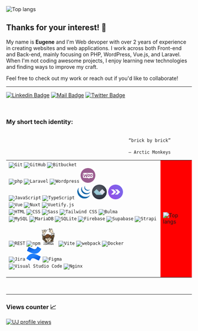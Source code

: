  <img width="3000" height="150" alt="Top langs" src="https://media1.tenor.com/m/8nvbPESoKoIAAAAC/wave-life.gif"/>
 

## Thanks for your interest! 👀

My name is <b>Eugene</b> and I'm Web devoper with over 2 years of experience in creating websites and web applications. I work across both Front-end and Back-end, mainly focusing on PHP, WordPress, Vue.js, and Laravel. When I'm not coding awesome projects, I enjoy learning new technologies and finding ways to improve my craft.

Feel free to check out my work or reach out if you'd like to collaborate!


<hr>

[![Linkedin Badge](https://img.shields.io/badge/-LinkedIn-0e76a8?style=flat&labelColor=0e76a8&logo=linkedin&logoColor=white)](https://www.linkedin.com/in/eugene-sukach-a14055141/) 
[![Mail Badge](https://img.shields.io/badge/-Gmail-c0392b?style=flat&labelColor=c0392b&logo=gmail&logoColor=white)](mailto:sukach.eugene@gmail.com)
[![Twitter Badge](https://img.shields.io/badge/-Curriculum_Vitae-1ca0f1?style=flat&labelColor=1ca0f1&logo=twitter&logoColor=white&link=https://twitter.com/MaksymRudnyi)](https://docs.google.com/document/d/1QFDK2JBZga2PCbqkwBWY_V3d00pK4yG9ZYnlygQiCik/edit) 

<br/>

### My short tech identity:

<div align="right">

                                                                                                   “brick by brick”        
                                                                                                   ― Arctic Monkeys        
</div>
<div align="left">
    <table>
        <tr>
            <td>
                <div>
                  <div>
                    <code><img width="40" src="https://user-images.githubusercontent.com/25181517/192108372-f71d70ac-7ae6-4c0d-8395-51d8870c2ef0.png" alt="Git" title="Git"/></code>
                	   <code><img width="40" src="https://user-images.githubusercontent.com/25181517/192108374-8da61ba1-99ec-41d7-80b8-fb2f7c0a4948.png" alt="GitHub" title="GitHub"/></code>
                    <code><img width="40" src="https://user-images.githubusercontent.com/25181517/192108375-268c35e6-ab26-44b2-88bf-e3121a4e5083.png" alt="Bitbucket" title="Bitbucket"/></code>
                    <code><img width="40"></code>
                    <code><img width="40"></code>
                    <code><img width="40"></code>
                    <code><img width="40"></code>
                  </div>
                  <div>
                    <code><img width="40" src="https://user-images.githubusercontent.com/25181517/183570228-6a040b9f-3ddf-47a2-a201-743121dac664.png" alt="php" title="php"/></code>
                    <code><img width="40" src="https://raw.githubusercontent.com/marwin1991/profile-technology-icons/refs/heads/main/icons/laravel.png" alt="Laravel" title="Laravel"/></code>
                    <code><img width="40" src="https://user-images.githubusercontent.com/25181517/192158957-b1256181-356c-46a3-beb9-487af08a6266.png" alt="Wordpress" title="Wordpress"/></code>
                    <code><img width="40" src="https://github.com/SukachEugene/SukachEugene/blob/main/icons/woocommerce.png" alt="Woocommerce" title="Woocommerce"/></code>
                    <code><img width="40"></code>
                    <code><img width="40"></code>
                    <code><img width="40"></code>
                 </div>
                  <div>
                    <code><img width="40" src="https://user-images.githubusercontent.com/25181517/117447155-6a868a00-af3d-11eb-9cfe-245df15c9f3f.png" alt="JavaScript" title="JavaScript"/></code>
                    <code><img width="40" src="https://user-images.githubusercontent.com/25181517/183890598-19a0ac2d-e88a-4005-a8df-1ee36782fde1.png" alt="TypeScript" title="TypeScript"/></code>
                    <code><img width="40" src="https://github.com/SukachEugene/SukachEugene/blob/main/icons/jquery.svg" alt="jQuery" title="jQuery"/></code>
                    <code><img width="40" src="https://github.com/SukachEugene/SukachEugene/blob/main/icons/alpine.svg" alt="Alpine.js" title="Alpine.js"/></code>
                    <code><img width="40" src="https://github.com/SukachEugene/SukachEugene/blob/main/icons/inertia_logo.svg" alt="Inertia.js" title="Inertia.js"/></code>
                    <code><img width="40"></code>
                    <code><img width="40"></code>
                 </div>
                  <div>
                    <code><img width="40" src="https://user-images.githubusercontent.com/25181517/117448124-a2da9800-af3e-11eb-85d2-bd1b69b65603.png" alt="Vue" title="Vue"/></code>
                    <code><img width="40" src="https://raw.githubusercontent.com/marwin1991/profile-technology-icons/refs/heads/main/icons/nuxt_js.png" alt="Nuxt" title="Nuxt"/></code>
                    <code><img width="40" src="https://github.com/marwin1991/profile-technology-icons/assets/136815194/50c63e54-074f-494b-b786-01eb7870c927" alt="Vuetify.js" title="Vuetify.js"/></code>
                    <code><img width="40"></code>
                    <code><img width="40"></code>
                    <code><img width="40"></code>
                    <code><img width="40"></code>
                 </div>
                  <div>
                    <code><img width="40" src="https://user-images.githubusercontent.com/25181517/192158954-f88b5814-d510-4564-b285-dff7d6400dad.png" alt="HTML" title="HTML"/></code>
                	   <code><img width="40" src="https://user-images.githubusercontent.com/25181517/183898674-75a4a1b1-f960-4ea9-abcb-637170a00a75.png" alt="CSS" title="CSS"/></code>
                	   <code><img width="40" src="https://user-images.githubusercontent.com/25181517/192158956-48192682-23d5-4bfc-9dfb-6511ade346bc.png" alt="Sass" title="Sass"/></code>  
                    <code><img width="40" src="https://user-images.githubusercontent.com/25181517/202896760-337261ed-ee92-4979-84c4-d4b829c7355d.png" alt="Tailwind CSS" title="Tailwind CSS"/></code>
                    <code><img width="40" src="https://github-production-user-asset-6210df.s3.amazonaws.com/136815194/268487504-e5fe87f3-f2ee-419d-8299-14dc573f3603.png" alt="Bulma" title="Bulma"/></code>
                    <code><img width="40"></code>
                    <code><img width="40"></code>
                  </div>
                  <div>
                    <code><img width="40" src="https://user-images.githubusercontent.com/25181517/183896128-ec99105a-ec1a-4d85-b08b-1aa1620b2046.png" alt="MySQL" title="MySQL"/></code>
                	   <code><img width="40" src="https://github.com/marwin1991/profile-technology-icons/assets/136815194/3c698a4f-84e4-4849-a900-476b14311634" alt="MariaDB" title="MariaDB"/></code>
                    <code><img width="40" src="https://github.com/marwin1991/profile-technology-icons/assets/136815194/82df4543-236b-4e45-9604-5434e3faab17" alt="SQLite" title="SQLite"/></code>
                    <code><img width="40" src="https://user-images.githubusercontent.com/25181517/189716855-2c69ca7a-5149-4647-936d-780610911353.png" alt="Firebase" title="Firebase"/></code>
                   	<code><img width="40" src="https://raw.githubusercontent.com/marwin1991/profile-technology-icons/refs/heads/main/icons/supabase.png" alt="Supabase" title="Supabase"/></code>
                    <code><img width="40" src="https://raw.githubusercontent.com/marwin1991/profile-technology-icons/refs/heads/main/icons/strapi.png" alt="Strapi" title="Strapi"/></code>
                    <code><img width="40"></code>
                    <code><img width="40"></code>
                  </div>
                  <div>
                    <code><img width="40" src="https://user-images.githubusercontent.com/25181517/192107858-fe19f043-c502-4009-8c47-476fc89718ad.png" alt="REST" title="REST"/></code>
                    <code><img width="40" src="https://user-images.githubusercontent.com/25181517/121401671-49102800-c959-11eb-9f6f-74d49a5e1774.png" alt="npm" title="npm"/></code>
                    <code><img width="34" src="https://github.com/SukachEugene/SukachEugene/blob/main/icons/composer.png" alt="Composer" title="Composer"/> </code>
                	   <code><img width="40" src="https://github-production-user-asset-6210df.s3.amazonaws.com/62091613/261395532-b40892ef-efb8-4b0e-a6b5-d1cfc2f3fc35.png" alt="Vite" title="Vite"/></code>
                    <code><img width="40" src="https://user-images.githubusercontent.com/25181517/187955008-981340e6-b4cc-441b-80cf-7a5e94d29e7e.png" alt="webpack" title="webpack"/></code>
                    <code><img width="40" src="https://user-images.githubusercontent.com/25181517/117207330-263ba280-adf4-11eb-9b97-0ac5b40bc3be.png" alt="Docker" title="Docker"/></code>
                    <code><img width="40"></code>
                  </div>
                  <div> 
                    <code><img width="40" src="https://user-images.githubusercontent.com/25181517/183912952-83784e94-629d-4c34-a961-ae2ae795b662.png" alt="Jira" title="Jira"/></code>
                    <code><img width="40" src="https://github.com/SukachEugene/SukachEugene/blob/main/icons/confluence.png" alt="Confluence" title="Confluence"/></code>
                    <code><img width="40" src="https://user-images.githubusercontent.com/25181517/189715289-df3ee512-6eca-463f-a0f4-c10d94a06b2f.png" alt="Figma" title="Figma"/></code>
                    <code><img width="40"></code>
                    <code><img width="40"></code>
                    <code><img width="40"></code>
                    <code><img width="40"></code>
                  </div>
                 <div>
                   <code><img width="40" src="https://user-images.githubusercontent.com/25181517/192108891-d86b6220-e232-423a-bf5f-90903e6887c3.png" alt="Visual Studio Code" title="Visual Studio Code"/></code>
                   <code><img width="40" src="https://user-images.githubusercontent.com/25181517/183345125-9a7cd2e6-6ad6-436f-8490-44c903bef84c.png" alt="Nginx" title="Nginx"/></code>
                   <code><img width="40"></code>
                   <code><img width="40"></code>
                   <code><img width="40"></code>
                   <code><img width="40"></code>
                   <code><img width="40"></code>
                 </div>
              </div>
            </td>
            <td style="background-color:red">
               <img width="410" alt="Top langs" src="https://github-readme-stats.vercel.app/api/top-langs/?username=SukachEugene&layout=donut"/>
            </td>
        </tr>
    </table>
</div>

<br/>
<hr>

### Views counter 📈
[![UJ profile views](https://u8views.com/api/v1/github/profiles/126882209/views/day-week-month-total-count.svg)](https://u8views.com/github/SukachEugene)

